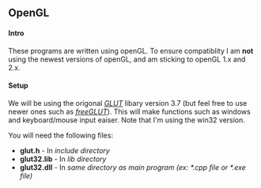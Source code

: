 <h2>OpenGL</h2>

<h4>Intro</h4>
<p>
These programs are written using openGL. To ensure compatiblity I am <b>not</b> using the newest versions of openGL, and am sticking to openGL 1.x and 2.x.
</p>

<h4>Setup</h4>
<p>
We will be using the origonal <em><a href="http://user.xmission.com/~nate/glut.html">GLUT</a></em> libary version 3.7 (but feel free to use newer ones such as <em><a href="http://freeglut.sourceforge.net/index.php#download">freeGLUT</a></em>). This will make functions such as windows and keyboard/mouse input eaiser. Note that I'm using the win32 version.  
</p>
<p>
You will need the following files:
<ul>
<li><strong>glut.h</strong> - In <em>include directory</em></li>
<li><strong>glut32.lib</strong> - In <em>lib directory</em></li>
<li><strong>glut32.dll</strong> - In <em>same directory as main program (ex: *.cpp file or *.exe file)</em></li>
</ul>
</p>
